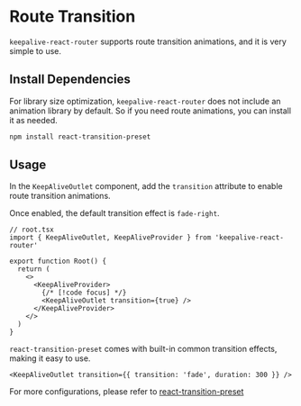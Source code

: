# Route Transition

`keepalive-react-router` supports route transition animations, and it is very simple to use.

## Install Dependencies

For library size optimization, `keepalive-react-router` does not include an animation library by default. So if you need route animations, you can install it as needed.

```bash
npm install react-transition-preset
```

## Usage

In the `KeepAliveOutlet` component, add the `transition` attribute to enable route transition animations.

Once enabled, the default transition effect is `fade-right`.

```tsx
// root.tsx
import { KeepAliveOutlet, KeepAliveProvider } from 'keepalive-react-router'

export function Root() {
  return (
    <>
      <KeepAliveProvider>
        {/* [!code focus] */}
        <KeepAliveOutlet transition={true} />
      </KeepAliveProvider>
    </>
  )
}
```
`react-transition-preset` comes with built-in common transition effects, making it easy to use.

```tsx
<KeepAliveOutlet transition={{ transition: 'fade', duration: 300 }} /> 
```

For more configurations, please refer to [react-transition-preset](https://github.com/hemengke1997/react-transition-preset)
